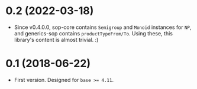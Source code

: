 # 0.2 (2022-03-18)

* Since v0.4.0.0, sop-core contains `Semigroup` and `Monoid` instances for `NP`,
  and generics-sop contains `productTypeFrom/To`. Using these, this library's
  content is almost trivial. :)

# 0.1 (2018-06-22)

* First version. Designed for `base >= 4.11`.
